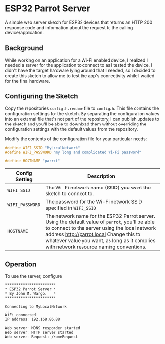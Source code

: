 # ESP32 Parrot Server

A simple web server sketch for ESP32 devices that returns an HTTP 200 response code and information about the request to the calling device/application.

## Background

While working on an application for a Wi-Fi enabled device, I realized I needed a server for the application to connect to as I tested the device. I didn't have the target hardware lying around that I needed, so I decided to create this sketch to allow me to test the app's connectivity while I waited for the final hardware.

## Configuring the Sketch

Copy the repositories `config.h.rename` file to `config.h`. This file contains the configuration settings for the sketch. By separating the configuration values into an external file that's not part of the repository, I can publish updates to the sketch and you'll be able to download them without overriding the configuration settings with the default values from the repository.

Modify the contents of the configuration file for your particular needs:

```c
#define WIFI_SSID "MyLocalNetwork"
#define WIFI_PASSWORD "my long and complicated Wi-Fi password"

#define HOSTNAME "parrot"
```

| Config Setting  | Description |
| --------------- | ----------- |
| `WIFI_SSID`     | The Wi-Fi network name (SSID) you want the sketch to connect to. |
| `WIFI_PASSWORD` | The password for the Wi-Fi network SSID specified in `WIFI_SSID` |
| `HOSTNAME`      | The network name for the ESP32 Parrot server. Using the default value of `parrot`, you'll be able to connect to the server using the local network address http://parrot.local Change this to whatever value you want, as long as it complies with network resource naming conventions. |

## Operation

To use the server, configure 


```text
***********************
* ESP32 Parrot Server * 
* By John M. Wargo.   * 
***********************

Connecting to MyLocalNetwork
..
WiFi connected
IP address: 192.168.86.88

Web server: MDNS responder started
Web server: HTTP server started
Web server: Request: /someRequest
```
